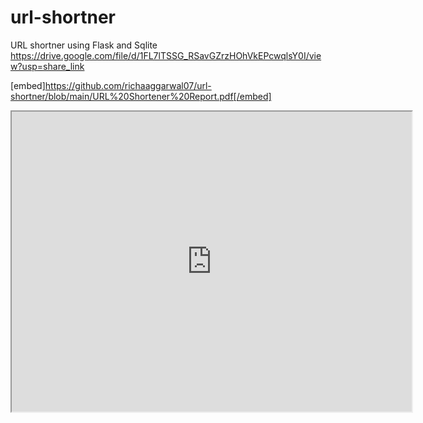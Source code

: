 # url-shortner
URL shortner using Flask and Sqlite
https://drive.google.com/file/d/1FL7lTSSG_RSavGZrzHOhVkEPcwqlsY0I/view?usp=share_link

[embed]https://github.com/richaaggarwal07/url-shortner/blob/main/URL%20Shortener%20Report.pdf[/embed]

<iframe src="https://drive.google.com/file/d/1FL7lTSSG_RSavGZrzHOhVkEPcwqlsY0I/view?usp=share_link" width="640" height="480"></iframe>
